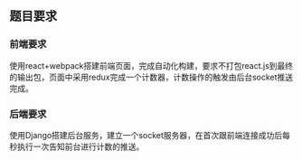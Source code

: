 ## 题目要求

### 前端要求

使用react+webpack搭建前端页面，完成自动化构建，要求不打包react.js到最终的输出包，页面中采用redux完成一个计数器，计数操作的触发由后台socket推送完成。

### 后端要求

使用Django搭建后台服务，建立一个socket服务器，在首次跟前端连接成功后每秒执行一次告知前台进行计数的推送。

